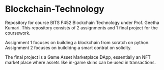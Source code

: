 # Blockchain-Technology
Repository for course BITS F452 Blockchain Technology under Prof. Geetha Kumari.
This repository consists of 2 assignments and 1 final project for the coursework.

Assignment 1 focuses on building a blockchain from scratch on python.
Assignment 2 focuses on buildidng a smart contrat on solidity.

The final project is a Game Asset Marketplace DApp, essentially an NFT market place where assets like in-game skins can be used in transactions.
